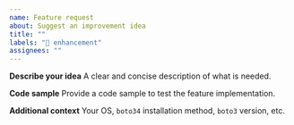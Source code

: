 ```yaml
---
name: Feature request
about: Suggest an improvement idea
title: ""
labels: "🚀 enhancement"
assignees: ""
---
```


**Describe your idea**
A clear and concise description of what is needed.

**Code sample**
Provide a code sample to test the feature implementation.

**Additional context**
Your OS, `boto34` installation method, `boto3` version, etc.
